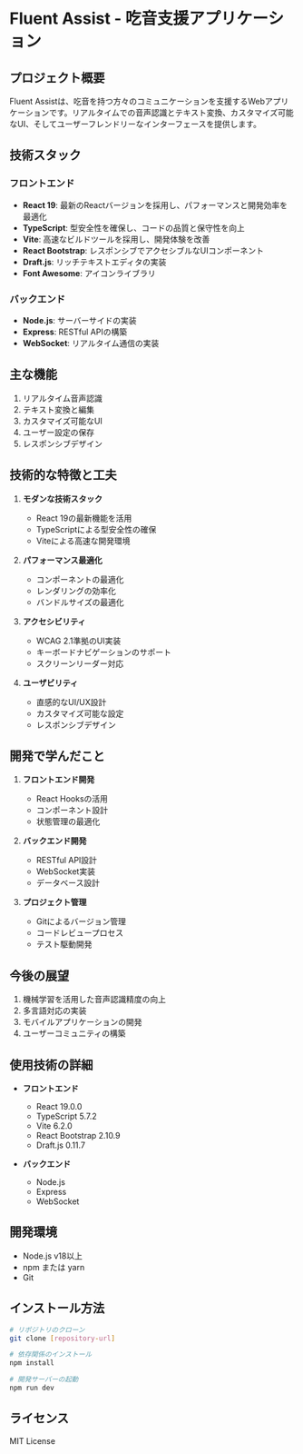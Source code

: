 # Fluent Assist - 吃音支援アプリケーション

## プロジェクト概要
Fluent Assistは、吃音を持つ方々のコミュニケーションを支援するWebアプリケーションです。リアルタイムでの音声認識とテキスト変換、カスタマイズ可能なUI、そしてユーザーフレンドリーなインターフェースを提供します。

## 技術スタック
### フロントエンド
- **React 19**: 最新のReactバージョンを採用し、パフォーマンスと開発効率を最適化
- **TypeScript**: 型安全性を確保し、コードの品質と保守性を向上
- **Vite**: 高速なビルドツールを採用し、開発体験を改善
- **React Bootstrap**: レスポンシブでアクセシブルなUIコンポーネント
- **Draft.js**: リッチテキストエディタの実装
- **Font Awesome**: アイコンライブラリ

### バックエンド
- **Node.js**: サーバーサイドの実装
- **Express**: RESTful APIの構築
- **WebSocket**: リアルタイム通信の実装

## 主な機能
1. リアルタイム音声認識
2. テキスト変換と編集
3. カスタマイズ可能なUI
4. ユーザー設定の保存
5. レスポンシブデザイン

## 技術的な特徴と工夫
1. **モダンな技術スタック**
   - React 19の最新機能を活用
   - TypeScriptによる型安全性の確保
   - Viteによる高速な開発環境

2. **パフォーマンス最適化**
   - コンポーネントの最適化
   - レンダリングの効率化
   - バンドルサイズの最適化

3. **アクセシビリティ**
   - WCAG 2.1準拠のUI実装
   - キーボードナビゲーションのサポート
   - スクリーンリーダー対応

4. **ユーザビリティ**
   - 直感的なUI/UX設計
   - カスタマイズ可能な設定
   - レスポンシブデザイン

## 開発で学んだこと
1. **フロントエンド開発**
   - React Hooksの活用
   - コンポーネント設計
   - 状態管理の最適化

2. **バックエンド開発**
   - RESTful API設計
   - WebSocket実装
   - データベース設計

3. **プロジェクト管理**
   - Gitによるバージョン管理
   - コードレビュープロセス
   - テスト駆動開発

## 今後の展望
1. 機械学習を活用した音声認識精度の向上
2. 多言語対応の実装
3. モバイルアプリケーションの開発
4. ユーザーコミュニティの構築

## 使用技術の詳細
- **フロントエンド**
  - React 19.0.0
  - TypeScript 5.7.2
  - Vite 6.2.0
  - React Bootstrap 2.10.9
  - Draft.js 0.11.7

- **バックエンド**
  - Node.js
  - Express
  - WebSocket

## 開発環境
- Node.js v18以上
- npm または yarn
- Git

## インストール方法
```bash
# リポジトリのクローン
git clone [repository-url]

# 依存関係のインストール
npm install

# 開発サーバーの起動
npm run dev
```

## ライセンス
MIT License
